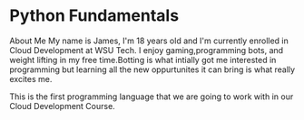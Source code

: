 # Python Fundamentals

About Me
My name is James, I'm 18 years old and I'm currently enrolled in Cloud Development at WSU Tech. I enjoy gaming,programming bots, and weight lifting in my free time.Botting is what intially got me interested in programming but learning all the new oppurtunites it can bring is what really excites me.

This is the first programming language that we are going to work with in our Cloud Development Course.

